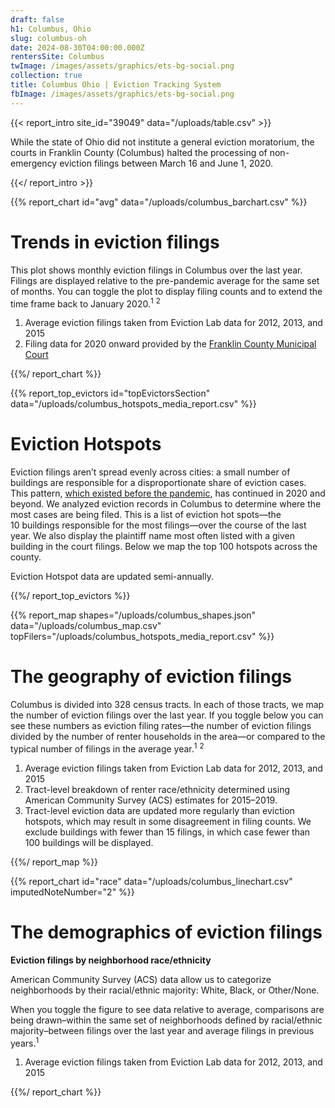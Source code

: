 ```yaml
---
draft: false
h1: Columbus, Ohio
slug: columbus-oh
date: 2024-08-30T04:00:00.000Z
rentersSite: Columbus
twImage: /images/assets/graphics/ets-bg-social.png
collection: true
title: Columbus Ohio | Eviction Tracking System
fbImage: /images/assets/graphics/ets-bg-social.png
---
```

{{< report_intro site_id="39049" data="/uploads/table.csv" >}}

While the state of Ohio did not institute a general eviction moratorium, the courts in Franklin County (Columbus) halted the processing of non-emergency eviction filings between March 16 and June 1, 2020. 

{{</ report_intro >}}


{{% report_chart id="avg" data="/uploads/columbus_barchart.csv" %}}





# Trends in eviction filings

This plot shows monthly eviction filings in Columbus over the last year. Filings are displayed relative to the pre-pandemic average for the same set of months. You can toggle the plot to display filing counts and to extend the time frame back to January 2020.<sup>1</sup> <sup>2</sup>

1. Average eviction filings taken from Eviction Lab data for 2012, 2013, and 2015
2. Filing data for 2020 onward provided by the [Franklin County Municipal Court](http://www.fcmcclerk.com/reports/evictions)





{{%/ report_chart %}}



{{% report_top_evictors id="topEvictorsSection" data="/uploads/columbus_hotspots_media_report.csv" %}}


# Eviction Hotspots

Eviction filings aren’t spread evenly across cities: a small number of buildings are responsible for a disproportionate share of eviction cases. This pattern, [which existed before the pandemic](https://evictionlab.org/top-evicting-landlords-drive-us-eviction-crisis/), has continued in 2020 and beyond. We analyzed eviction records in Columbus to determine where the most cases are being filed. This is a list of eviction hot spots—the 10 buildings responsible for the most filings—over the course of the last year. We also display the plaintiff name most often listed with a given building in the court filings. Below we map the top 100 hotspots across the county.

Eviction Hotspot data are updated semi-annually.


{{%/ report_top_evictors %}}


{{% report_map shapes="/uploads/columbus_shapes.json" data="/uploads/columbus_map.csv" topFilers="/uploads/columbus_hotspots_media_report.csv" %}}

# The geography of eviction filings

Columbus is divided into 328 census tracts. In each of those tracts, we map the number of eviction filings over the last year. If you toggle below you can see these numbers as eviction filing rates—the number of eviction filings divided by the number of renter households in the area—or compared to the typical number of filings in the average year.<sup>1</sup> <sup>2</sup>

1. Average eviction filings taken from Eviction Lab data for 2012, 2013, and 2015
2. Tract-level breakdown of renter race/ethnicity determined using American Community Survey (ACS) estimates for 2015–2019.
3. Tract-level eviction data are updated more regularly than eviction hotspots, which may result in some disagreement in filing counts. We exclude buildings with fewer than 15 filings, in which case fewer than 100 buildings will be displayed. 

{{%/ report_map %}}

{{% report_chart id="race" data="/uploads/columbus_linechart.csv" imputedNoteNumber="2" %}}

# The demographics of eviction filings

**Eviction filings by neighborhood race/ethnicity**

American Community Survey (ACS) data allow us to categorize neighborhoods by their racial/ethnic majority: White, Black, or Other/None. 

When you toggle the figure to see data relative to average, comparisons are being drawn–within the same set of neighborhoods defined by racial/ethnic majority–between filings over the last year and average filings in previous years.<sup>1</sup>

1. Average eviction filings taken from Eviction Lab data for 2012, 2013, and 2015

{{%/ report_chart %}}